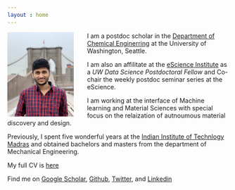 ```yaml
---
layout : home
---
```

<img 
     src="data/profile-min.jpeg"
     width="30%"
     height="60%"
     align="left"
     style="float:left; padding-right:30px"
     >

    
I am a postdoc scholar in the [Department of Chemical Enginerring](https://www.cheme.washington.edu/) at the University of Washington, Seattle. 

I am also an affilitate at the [eScience Institute](https://escience.washington.edu/) as a *UW Data Science Postdoctoral Fellow* and Co-chair the weekly postdoc seminar series at the eScience.

I am working at the interface of Machine learning and Material Sciences with special focus on the relaization of autnoumous material discovery and design. 




Previously, I spent five wonderful years at the [Indian Institute of Technlogy Madras](https://www.iitm.ac.in/) and obtained bachelors and masters from the department of Mechanical Engineering. 


My full CV is [here](data/KiranVaddi_CV.pdf)

Find me on [Google Scholar](https://scholar.google.com/citations?user=GbNEbEkAAAAJ&hl=en&oi=ao), [Github](https://github.com/kiranvad), [Twitter](https://twitter.com/imvaddi), and [Linkedin](https://www.linkedin.com/in/kiranvaddi27/)

